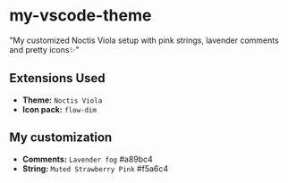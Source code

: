 # my-vscode-theme
"My customized Noctis Viola setup with pink strings, lavender comments and pretty icons✨"
## Extensions Used
- **Theme:** `Noctis Viola` <br>
- **Icon pack:** `flow-dim` <br>
## My customization <br>
- **Comments:** `Lavender fog` #a89bc4 <br>
- **String:** `Muted Strawberry Pink` #f5a6c4 <br>

